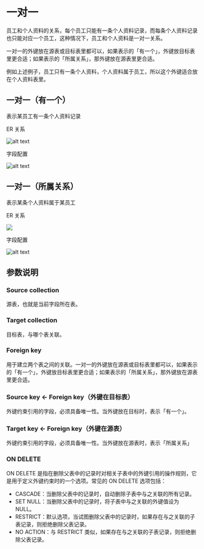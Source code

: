 # 一对一

员工和个人资料的关系，每个员工只能有一条个人资料记录，而每条个人资料记录也只能对应一个员工，这种情况下，员工和个人资料是一对一关系。

一对一的外键放在源表或目标表里都可以，如果表示的「有一个」，外键放目标表里更合适；如果表示的「所属关系」，那外键放在源表里更合适。

例如上述例子，员工只有一条个人资料，个人资料属于员工，所以这个外键适合放在个人资料表里。

## 一对一（有一个）

表示某员工有一条个人资料记录

ER 关系

![alt text](https://nocobase-docs.oss-cn-beijing.aliyuncs.com/4359e128936bbd7c9ff51bcff1d646dd.png)

字段配置

![alt text](https://nocobase-docs.oss-cn-beijing.aliyuncs.com/7665a87e094b4fb50c9426a108f87105.png)

## 一对一（所属关系）

表示某条个人资料属于某员工

ER 关系

![](https://nocobase-docs.oss-cn-beijing.aliyuncs.com/31e7cc3e630220cf1e98753ca24ac72d.png)

字段配置

![alt text](https://nocobase-docs.oss-cn-beijing.aliyuncs.com/4f09eeb3c7717d61a349842da43c187c.png)

## 参数说明

### Source collection

源表，也就是当前字段所在表。

### Target collection

目标表，与哪个表关联。

### Foreign key

用于建立两个表之间的关联。一对一的外键放在源表或目标表里都可以，如果表示的「有一个」，外键放目标表里更合适；如果表示的「所属关系」，那外键放在源表里更合适。

### Source key <- Foreign key（外键在目标表）

外键约束引用的字段，必须具备唯一性。当外键放在目标时，表示「有一个」。

### Target key <- Foreign key（外键在源表）

外键约束引用的字段，必须具备唯一性。当外键放在源表时，表示「所属关系」

### ON DELETE

ON DELETE 是指在删除父表中的记录时对相关子表中的外键引用的操作规则，它是用于定义外键约束时的一个选项。常见的 ON DELETE 选项包括：

- CASCADE：当删除父表中的记录时，自动删除子表中与之关联的所有记录。
- SET NULL：当删除父表中的记录时，将子表中与之关联的外键值设为 NULL。
- RESTRICT：默认选项，当试图删除父表中的记录时，如果存在与之关联的子表记录，则拒绝删除父表记录。
- NO ACTION：与 RESTRICT 类似，如果存在与之关联的子表记录，则拒绝删除父表记录。
